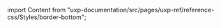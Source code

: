 
import Content from "uxp-documentation/src/pages/uxp-ref/reference-css/Styles/border-bottom";

<Content query="product=xd"/>
